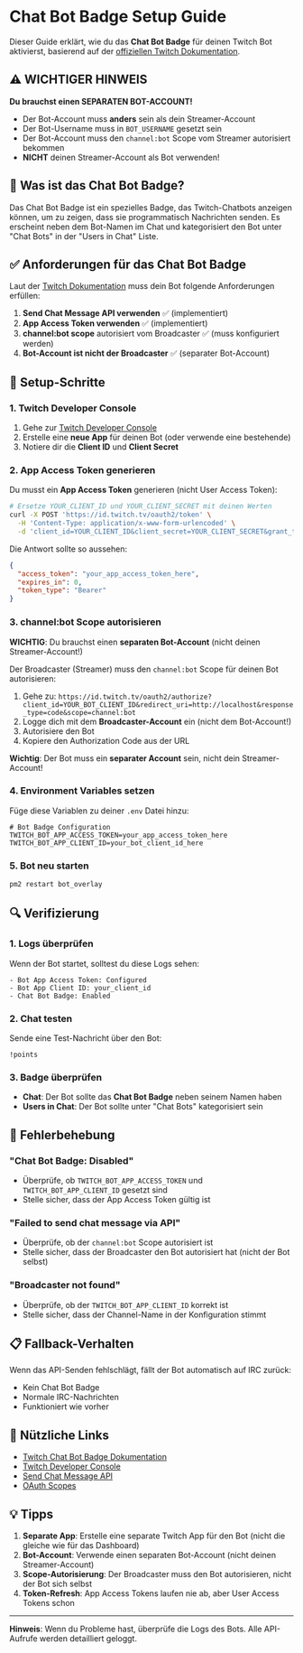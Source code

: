 # Chat Bot Badge Setup Guide

Dieser Guide erklärt, wie du das **Chat Bot Badge** für deinen Twitch Bot aktivierst, basierend auf der [offiziellen Twitch Dokumentation](https://dev.twitch.tv/docs/chat/#chatbot-badge-and-chat-identity).

## ⚠️ WICHTIGER HINWEIS

**Du brauchst einen SEPARATEN BOT-ACCOUNT!** 

- Der Bot-Account muss **anders** sein als dein Streamer-Account
- Der Bot-Username muss in `BOT_USERNAME` gesetzt sein
- Der Bot-Account muss den `channel:bot` Scope vom Streamer autorisiert bekommen
- **NICHT** deinen Streamer-Account als Bot verwenden!

## 🎯 Was ist das Chat Bot Badge?

Das Chat Bot Badge ist ein spezielles Badge, das Twitch-Chatbots anzeigen können, um zu zeigen, dass sie programmatisch Nachrichten senden. Es erscheint neben dem Bot-Namen im Chat und kategorisiert den Bot unter "Chat Bots" in der "Users in Chat" Liste.

## ✅ Anforderungen für das Chat Bot Badge

Laut der [Twitch Dokumentation](https://dev.twitch.tv/docs/chat/#chatbot-badge-and-chat-identity) muss dein Bot folgende Anforderungen erfüllen:

1. **Send Chat Message API verwenden** ✅ (implementiert)
2. **App Access Token verwenden** ✅ (implementiert)
3. **channel:bot scope** autorisiert vom Broadcaster ✅ (muss konfiguriert werden)
4. **Bot-Account ist nicht der Broadcaster** ✅ (separater Bot-Account)

## 🔧 Setup-Schritte

### 1. Twitch Developer Console

1. Gehe zur [Twitch Developer Console](https://dev.twitch.tv/console)
2. Erstelle eine **neue App** für deinen Bot (oder verwende eine bestehende)
3. Notiere dir die **Client ID** und **Client Secret**

### 2. App Access Token generieren

Du musst ein **App Access Token** generieren (nicht User Access Token):

```bash
# Ersetze YOUR_CLIENT_ID und YOUR_CLIENT_SECRET mit deinen Werten
curl -X POST 'https://id.twitch.tv/oauth2/token' \
  -H 'Content-Type: application/x-www-form-urlencoded' \
  -d 'client_id=YOUR_CLIENT_ID&client_secret=YOUR_CLIENT_SECRET&grant_type=client_credentials'
```

Die Antwort sollte so aussehen:
```json
{
  "access_token": "your_app_access_token_here",
  "expires_in": 0,
  "token_type": "Bearer"
}
```

### 3. channel:bot Scope autorisieren

**WICHTIG**: Du brauchst einen **separaten Bot-Account** (nicht deinen Streamer-Account!)

Der Broadcaster (Streamer) muss den `channel:bot` Scope für deinen Bot autorisieren:

1. Gehe zu: `https://id.twitch.tv/oauth2/authorize?client_id=YOUR_BOT_CLIENT_ID&redirect_uri=http://localhost&response_type=code&scope=channel:bot`
2. Logge dich mit dem **Broadcaster-Account** ein (nicht dem Bot-Account!)
3. Autorisiere den Bot
4. Kopiere den Authorization Code aus der URL

**Wichtig**: Der Bot muss ein **separater Account** sein, nicht dein Streamer-Account!

### 4. Environment Variables setzen

Füge diese Variablen zu deiner `.env` Datei hinzu:

```env
# Bot Badge Configuration
TWITCH_BOT_APP_ACCESS_TOKEN=your_app_access_token_here
TWITCH_BOT_APP_CLIENT_ID=your_bot_client_id_here
```

### 5. Bot neu starten

```bash
pm2 restart bot_overlay
```

## 🔍 Verifizierung

### 1. Logs überprüfen

Wenn der Bot startet, solltest du diese Logs sehen:

```
- Bot App Access Token: Configured
- Bot App Client ID: your_client_id
- Chat Bot Badge: Enabled
```

### 2. Chat testen

Sende eine Test-Nachricht über den Bot:
```
!points
```

### 3. Badge überprüfen

- **Chat**: Der Bot sollte das **Chat Bot Badge** neben seinem Namen haben
- **Users in Chat**: Der Bot sollte unter "Chat Bots" kategorisiert sein

## 🚨 Fehlerbehebung

### "Chat Bot Badge: Disabled"
- Überprüfe, ob `TWITCH_BOT_APP_ACCESS_TOKEN` und `TWITCH_BOT_APP_CLIENT_ID` gesetzt sind
- Stelle sicher, dass der App Access Token gültig ist

### "Failed to send chat message via API"
- Überprüfe, ob der `channel:bot` Scope autorisiert ist
- Stelle sicher, dass der Broadcaster den Bot autorisiert hat (nicht der Bot selbst)

### "Broadcaster not found"
- Überprüfe, ob der `TWITCH_BOT_APP_CLIENT_ID` korrekt ist
- Stelle sicher, dass der Channel-Name in der Konfiguration stimmt

## 📋 Fallback-Verhalten

Wenn das API-Senden fehlschlägt, fällt der Bot automatisch auf IRC zurück:
- Kein Chat Bot Badge
- Normale IRC-Nachrichten
- Funktioniert wie vorher

## 🔗 Nützliche Links

- [Twitch Chat Bot Badge Dokumentation](https://dev.twitch.tv/docs/chat/#chatbot-badge-and-chat-identity)
- [Twitch Developer Console](https://dev.twitch.tv/console)
- [Send Chat Message API](https://dev.twitch.tv/docs/api/reference#send-chat-message)
- [OAuth Scopes](https://dev.twitch.tv/docs/authentication/scopes)

## 💡 Tipps

1. **Separate App**: Erstelle eine separate Twitch App für den Bot (nicht die gleiche wie für das Dashboard)
2. **Bot-Account**: Verwende einen separaten Bot-Account (nicht deinen Streamer-Account)
3. **Scope-Autorisierung**: Der Broadcaster muss den Bot autorisieren, nicht der Bot sich selbst
4. **Token-Refresh**: App Access Tokens laufen nie ab, aber User Access Tokens schon

---

**Hinweis**: Wenn du Probleme hast, überprüfe die Logs des Bots. Alle API-Aufrufe werden detailliert geloggt.
